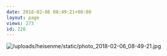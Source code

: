 ```yaml
---
date: 2018-02-06 08:49:21+00:00
layout: page
views: 273
id: 226
---
```




![/uploads/heisenme/static/photo_2018-02-06_08-49-21.jpg](/uploads/heisenme/static/photo_2018-02-06_08-49-21.jpg)

